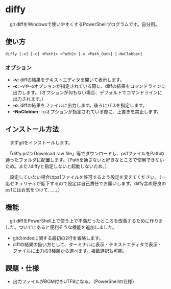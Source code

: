 # diffy
　git diffをWindowsで使いやすくするPowerShellプログラムです。自分用。

## 使い方
```
diffy [-v] [-c] <Path1> <Path2> [-o <Path_Out>] [-NoClobber]
```

### オプション
- **-v**: diffの結果をテキストエディタを開いて表示します。
- **-c**: -vや-oオプションが指定されている際に、diffの結果をコマンドラインに出力します。（オプションが何もない場合、デフォルトでコマンドラインに出力されます。）
- **-o**: diffの結果をファイルに出力します。後ろにパスを指定します。
- **-NoClobber**: -oオプションが指定されている際に、上書きを禁止します。

## インストール方法
　まずgitをインストールします。
 
　「diffy.ps1＞Download raw file」等でダウンロードし、ps1ファイルをPathの通ったフォルダに配置します。（Pathを通さないと好きなところで使用できないため。また.\diffyと指定しないと起動しないため。）
 
 　設定していない場合はps1ファイルを許可するよう設定を変えてください。（一応セキュリティが低下するので設定は自己責任でお願いします。diffy含め野良のps1にはお気をつけて……。）

## 機能
　git diffをPowerShell上で使う上で不満だったところを改善するために作りました。ついでにあると便利そうな機能を追加しました。
 
 - gitのindexに関する最初の2行を省略します。
 - diffの結果の扱い方として、ターミナルに表示・テキストエディタで表示・ファイルに出力の3種類から選べます。複数選択も可能。

## 課題・仕様
- 出力ファイルがBOM付きUTF8になる。（PowerShellの仕様）
